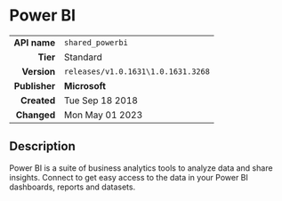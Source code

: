 # Power BI
| | |
|-:|-|
|**API name**|`shared_powerbi`|
|**Tier**|Standard|
|**Version**|`releases/v1.0.1631\1.0.1631.3268`|
|**Publisher**|**Microsoft**|
|**Created**|Tue Sep 18 2018|
|**Changed**|Mon May 01 2023|

## Description
Power BI is a suite of business analytics tools to analyze data and share insights. Connect to get easy access to the data in your Power BI dashboards, reports and datasets.
